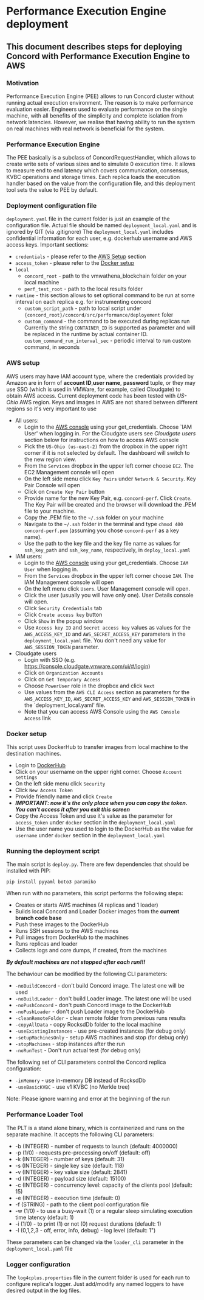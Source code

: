 # Performance Execution Engine deployment

## This document describes steps for deploying Concord with Performance Execution Engine to AWS

### Motivation
Performance Execution Engine (PEE) allows to run Concord cluster without running actual execution environment. The reason is to make performance evaluation easier. Engineers used to evaluate performance on the single machine, with all benefits of the simplicity and complete isolation from network latencies. However, we realise that having ability to run the system on real machines with real network is beneficial for the system.

### Performance Execution Engine
The PEE basically is a subclass of ConcordRequestHandler, which allows to create write sets of various sizes and to simulate 0 execution time. It allows to measure end to end latency which covers communication, consensus, KVBC operations and storage times.
Each replica loads the execution handler based on the value from the configuration file, and this deployment tool sets the value to PEE by default.

### Deployment configuration file
`deployment.yaml` file in the current folder is just an example of the configuration file. Actual file should be named `deployment_local.yaml` and is ignored by GIT (via .gitignore)
The `deployment_local.yaml` includes confidential information for each user, e.g. dockerhub username and AWS access keys.
Important sections:
 - `credentials` - please refer to the [AWS Setup](#awssetup) section
 - `access_token` - please refer to the [Docker setup](#dockerhubsetup)
 - `local`
   - `concord_root` - path to the vmwathena_blockchain folder on your local machine
   - `perf_test_root` - path to the local results folder
 - `runtime` - this section allows to set optional command to be run at some interval on each replica
               e.g. for instrumenting concord
    - `custom_script_path` - path to local script under `{concord_root}/concord/src/performance/deployement` foler
    - `custom_command` - the command to be executed during replicas run
                         Currently the string `CONTAINER_ID` is supported as parameter
                         and will be replaced in the runtime by actual container ID.
      `custom_command_run_interval_sec` - periodic interval to run custom command, in seconds

### AWS setup
AWS users may have IAM account type, where the credentials provided by Amazon are in form of **account ID**,**user name**, **password** tuple, or they may use SSO (which is used in VMWare, for example, called Cloudgate) to obtain AWS access.
Current deployment code has been tested with *US-Ohio* AWS region. Keys and images in AWS are not shared between different regions so it's very important to use
- All users:
  - Login to the [AWS console](https://aws.amazon.com/console/) using your get_credentials. Choose `IAM User' when logging in.
  For the Cloudgate users see *Cloudgate users* section below for instructions on how to access AWS console
  - Pick the `US-Ohio (us-east-2)` from the dropbox in the upper right corner if it is not selected by default. The dashboard will switch to the new region view.
  - From the `Services` dropbox in the upper left corner choose `EC2`. The EC2 Management console will open
  - On the left side menu click `Key Pairs` under `Network & Security`. Key Pair Console will open
  - Click on `Create Key Pair` button
  - Provide name for the new Key Pair, e.g. `concord-perf`. Click `Create`. The Key Pair will be created and the browser will download the .PEM file to your machine.
  - Copy the .PEM file to the `~/.ssh` folder on your machine
  - Navigate to the `~/.ssh` folder in the terminal and type `chmod 400 concord-perf.pem` (assuming you chose `concord-perf` as a key name).
  - Use the path to the key file and the key file name as values for `ssh_key_path` and `ssh_key_name`, respectively, in `deploy_local.yaml`
- IAM users:
  - Login to the [AWS console](https://aws.amazon.com/console/) using your get_credentials. Choose `IAM User` when logging in.
  - From the `Services` dropbox in the upper left corner choose `IAM`. The IAM Management console will open
  - On the left menu click `Users`. User Management console will open.
  - Click the user (usually you will have only one). User Details console will open.
  - Click `Security Credentials` tab
  - Click `Create access key` button
  - Click `Show` in the popup window
  - Use `Access key ID` and `Secret access key` values as values for the `AWS_ACCESS_KEY_ID` and `AWS_SECRET_ACCESS_KEY` parameters in the `deployment_local.yaml` file. You don't need any value for `AWS_SESSION_TOKEN` parameter.
- Cloudgate users
  - Login with SSO (e.g. https://console.cloudgate.vmware.com/ui/#/login)
  - Click on `Organization Accounts`
  - Click on `Get Temporary Access`
  - Choose `PowerUser` role in the dropbox and click `Next`
  - Use values from the `AWS CLI Access` section as parameters for the `AWS_ACCESS_KEY_ID`, `AWS_SECRET_ACCESS_KEY` and `AWS_SESSION_TOKEN` in the `deployment_local.yaml' file.
  - Note that you can access AWS Console using the `AWS Console Access` link

### Docker setup
This script uses DockerHub to transfer images from local machine to the destination machines.

- Login to [DockerHub](https://hub.docker.com)
- Click on your username on the upper right corner. Choose `Account settings`
- On the left side menu click `Security`
- Click `New Access Token`
- Provide friendly name and click `Create`
- ***IMPORTANT: now it's the only place when you can copy the token. You can't access it after you exit this screen***
- Copy the Access Token and use it's value as the parameter for `access_token` under `docker` section in the `deployment_local.yaml`
- Use the user name you used to login to the DockerHub as the value for `username` under `docker` section in the `deployment_local.yaml`

### Running the deployment script
The main script is `deploy.py`. There are few dependencies that should be installed with PIP:

`pip install pyyaml boto3 paramiko`

When run with no parameters, this script performs the following steps:
- Creates or starts AWS machines (4 replicas and 1 loader)
- Builds local Concord and Loader Docker images from the **current branch code base**
- Push these images to the DockerHub
- Runs SSH sessions to the AWS machines
- Pull images from DockerHub to the machines
- Runs replicas and loader
- Collects logs and core dumps, if created, from the machines

***By default machines are not stopped after each run!!!***

The behaviour can be modified by the following CLI parameters:
- `-noBuildConcord` - don't build Concord image. The latest one will be used
- `-noBuildLoader` - don't build Loader image. The latest one will be used
- `-noPushConcord` - don't push Concord image to the DockerHub
- `-noPushLoader` - don't push Loader image to the DockerHub
- `-cleanRemoteFolder` - clean remote folder from previous runs results
- `-copyAllData` - copy RocksdDb folder to the local machine
- `-useExistingInstances` - use pre-created instances (for debug only)
- `-setupMachinesOnly` - setup AWS machines and stop (for debug only)
- `-stopMachines` - stop instances after the run
- `-noRunTest` - Don't run actual test (for debug only)

The following set of CLI parameters control the Concord replica configuration:
- `-inMemory` - use in-memory DB instead of RocksdDb
- `-useBasicKVBC` - use v1 KVBC (no Merkle tree)

Note: Please ignore warning and error at the beginning of the run

### Performance Loader Tool
The PLT is a stand alone binary, which is containerized and runs on the separate machine. It accepts the following CLI parameters:
  - -b (INTEGER) - number of requests to launch (default: 4000000)
  - -p (1/0) - requests pre-processing on/off (default: off)
  - -k (INTEGER) - number of keys (default: 31)
  - -s (INTEGER) - single key size (default: 118)
  - -v (INTEGER) - key value size (default: 2841)
  - -d (INTEGER) - payload size (default: 15100)
  - -c (INTEGER) - concurrency level: capacity of the clients pool (default: 15)
  - -e (INTEGER) - execution time (default: 0)
  - -f (STRING) - path to the client pool configuration file
  - -w (1/0) - to use a busy-wait (1) or a regular sleep simulating execution time latency (default: 1)
  - -i (1/0) - to print (1) or not (0) request durations (default: 1)
  - -l (0,1,2,3 - off, error, info, debug) - log level (default: 1")

  These parameters can be changed via the `loader_cli` parameter in the `deployment_local.yaml` file

### Logger configuration
The `log4cplus.properties` file in the current folder is used for each run to configure replica's logger. Just add/modify any named loggers to have desired output in the log files.
